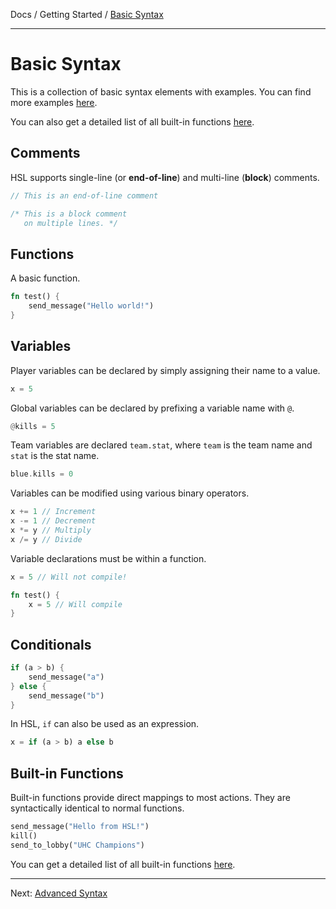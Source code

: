 Docs / Getting Started / [Basic Syntax](basic-syntax.md)

---

# Basic Syntax

This is a collection of basic syntax elements with examples. You can find
 more examples [here](https://github.com/sndyx/hsl/tree/master/examples).

You can also get a detailed list of all built-in functions
 [here](../reference/built-ins.md).

## Comments

HSL supports single-line (or **end-of-line**) and multi-line (**block**)
 comments.

```rust
// This is an end-of-line comment

/* This is a block comment
   on multiple lines. */
```

## Functions

A basic function.

```rust
fn test() {
    send_message("Hello world!")
}
```

## Variables

Player variables can be declared by simply assigning their name to a
 value.

```rust
x = 5
```

Global variables can be declared by prefixing a variable name with `@`.

```rust
@kills = 5
```

Team variables are declared `team.stat`, where `team` is the team name
 and `stat` is the stat name.
```rust
blue.kills = 0
```

Variables can be modified using various binary operators.

```rust
x += 1 // Increment
x -= 1 // Decrement
x *= y // Multiply
x /= y // Divide
```

Variable declarations must be within a function.

```rust
x = 5 // Will not compile!

fn test() {
    x = 5 // Will compile
}
```

## Conditionals

```rust
if (a > b) {
    send_message("a")
} else {
    send_message("b")
}
```

In HSL, `if` can also be used as an expression.

```rust
x = if (a > b) a else b
```

## Built-in Functions

Built-in functions provide direct mappings to most actions. They
 are syntactically identical to normal functions.

```rust
send_message("Hello from HSL!")
kill()
send_to_lobby("UHC Champions")
```

You can get a detailed list of all built-in functions
[here](../reference/built-ins.md).

---

Next: [Advanced Syntax](advanced-syntax.md)